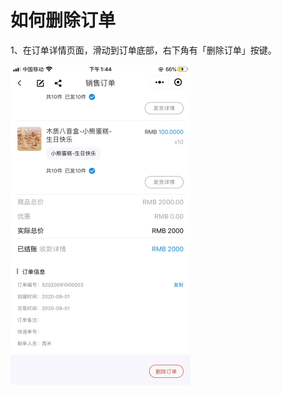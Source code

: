 # 如何删除订单

1、在订单详情页面，滑动到订单底部，右下角有「删除订单」按键。

<img src="..\..\image\小程序\订单管理\04-如何删除订单01.jpg" alt="PNG" style="zoom:50%;" />

